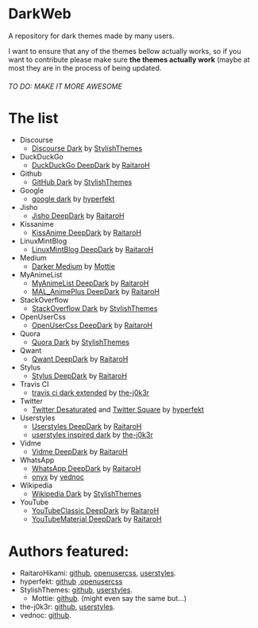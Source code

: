 # DarkWeb
A repository for dark themes made by many users. 

I want to ensure that any of the themes bellow actually works, so if you want to contribute please make sure **the themes actually work** (maybe at most they are in the process of being updated.

###### TO DO: MAKE IT MORE AWESOME

# The list
+ Discourse
  + [Discourse Dark](https://raw.githubusercontent.com/StylishThemes/Discourse-Dark/master/discourse-dark.user.css) by [StylishThemes](https://github.com/StylishThemes)
+ DuckDuckGo
  + [DuckDuckGo DeepDark](https://rawgit.com/RaitaroH/DuckDuckGo-DeepDark/master/DuckDuckGoDeepDark.user.css) by [RaitaroH](https://github.com/RaitaroH)
+ Github
  + [GitHub Dark](https://raw.githubusercontent.com/StylishThemes/GitHub-Dark/master/github-dark.user.css) by [StylishThemes](https://github.com/StylishThemes)
+ Google
  + [google dark](https://raw.githubusercontent.com/hyperfekt/google-dark/master/search/search.user.css) by [hyperfekt](https://github.com/hyperfekt)
+ Jisho
  + [Jisho DeepDark](https://rawgit.com/RaitaroH/Jisho-DeepDark/master/JishoDeepDark.user.css) by [RaitaroH](https://github.com/RaitaroH)
+ Kissanime
  + [KissAnime DeepDark](https://rawgit.com/RaitaroH/KissAnime-DeepDark/master/KissAnimeDeepDark.user.css) by [RaitaroH](https://github.com/RaitaroH)
+ LinuxMintBlog
  + [LinuxMintBlog DeepDark](https://rawgit.com/RaitaroH/LinuxMint_Blog-Deepdark/master/LinuxMintBlog-DeepDark.user.css) by [RaitaroH](https://github.com/RaitaroH)
+ Medium
  + [Darker Medium](https://raw.githubusercontent.com/Mottie/Darker-Medium/master/darker-medium.user.css) by [Mottie](https://github.com/Mottie)
+ MyAnimeList
  + [MyAnimeList DeepDark](https://rawgit.com/RaitaroH/MyAnimeList-DeepDark/master/MyAnimeListDeepDark.user.css) by [RaitaroH](https://github.com/RaitaroH)
  + [MAL_AnimePlus DeepDark](https://raw.githubusercontent.com/RaitaroH/MAL_AnimePlusGraph-DeepDark/master/MAL_AnimePlusGraphDeepDark.user.css) by [RaitaroH](https://github.com/RaitaroH)
+ StackOverflow
  + [StackOverflow Dark](https://github.com/StylishThemes/Stackoverflow-Dark/raw/master/stackoverflow-dark.user.css) by [StylishThemes](https://github.com/StylishThemes)
+ OpenUserCss
  + [OpenUserCss DeepDark](https://rawgit.com/OpenUserCSS/OpenUserCSS-DeepDark/master/OpenUserCSSDeepDark.user.css) by [RaitaroH](https://github.com/RaitaroH)
+ Quora
  + [Quora Dark](https://raw.githubusercontent.com/StylishThemes/Quora-Dark/master/quora-dark.css) by [StylishThemes](https://github.com/StylishThemes)
+ Qwant
  + [Qwant DeepDark](https://raw.githubusercontent.com/RaitaroH/Qwant-DeepDark/master/Qwant.user.css) by [RaitaroH](https://github.com/RaitaroH)
+ Stylus
  + [Stylus DeepDark](https://rawgit.com/RaitaroH/Stylus-DeepDark/master/StylusDeepDark.user.css) by [RaitaroH](https://github.com/RaitaroH)
+ Travis CI
  + [travis ci dark extended](https://raw.githubusercontent.com/the-j0k3r/travis-ci-dark-extended/master/travis-ci-dark-extended.css) by [the-j0k3r](https://github.com/the-j0k3r)
+ Twitter
  + [Twitter Desaturated](https://raw.githubusercontent.com/hyperfekt/twitter-styles/master/twitter_desaturated.user.css) and [Twitter Square](https://raw.githubusercontent.com/hyperfekt/twitter-styles/master/twitter_square.user.css) by [hyperfekt](https://github.com/hyperfekt)
+ Userstyles
  + [Userstyles DeepDark](https://rawgit.com/RaitaroH/Userstyles-DeepDark/master/UserstylesDeepDark.user.css) by [RaitaroH](https://github.com/RaitaroH)
  + [userstyles inspired dark](https://raw.githubusercontent.com/the-j0k3r/userstyles-inspired-dark/master/userstyles-inspired-dark.css) by [the-j0k3r](https://github.com/the-j0k3r)
+ Vidme
  + [Vidme DeepDark](https://rawgit.com/RaitaroH/Vidme-DeepDark/master/VidmeDeepDark.user.css) by [RaitaroH](https://github.com/RaitaroH)
+ WhatsApp
  + [WhatsApp DeepDark](https://rawgit.com/RaitaroH/WhatsApp-DeepDark/master/WhatsAppDeepDark.user.css) by [RaitaroH](https://github.com/RaitaroH)
  + [onyx](https://rawgit.com/vednoc/onyx/master/WhatsApp.user.css) by [vednoc](https://github.com/vednoc)
+ Wikipedia
  + [Wikipedia Dark](https://raw.githubusercontent.com/StylishThemes/Wikipedia-Dark/master/wikipedia-dark.css) by [StylishThemes](https://github.com/StylishThemes)
+ YouTube
  + [YouTubeClassic DeepDark](https://rawgit.com/RaitaroH/YouTube-DeepDark/master/YouTubeDeepDarkClassic.user.css) by [RaitaroH](https://github.com/RaitaroH)
  + [YouTubeMaterial DeepDark](https://rawgit.com/RaitaroH/YouTube-DeepDark/master/YouTubeDeepDarkMaterial.user.css) by [RaitaroH](https://github.com/RaitaroH)
  
# Authors featured:
+ RaitaroHikami: [github](https://github.com/RaitaroH), [openusercss](https://openusercss.org/profile/5a433adb2ef4870b000695a5), [userstyles](https://userstyles.org/users/377182).
+ hyperfekt: [github](https://github.com/hyperfekt) ,[openusercss](https://openusercss.org/theme/5abd48b070bc4a0b00903b9c)
+ StylishThemes: [github](https://github.com/StylishThemes), [userstyles](https://userstyles.org/users/35365).
  + Mottie: [github](https://github.com/Mottie). (might even say the same but...)
+ the-j0k3r: [github](https://github.com/the-j0k3r), [userstyles](https://userstyles.org/users/634176).
+ vednoc: [github](https://github.com/vednoc).
